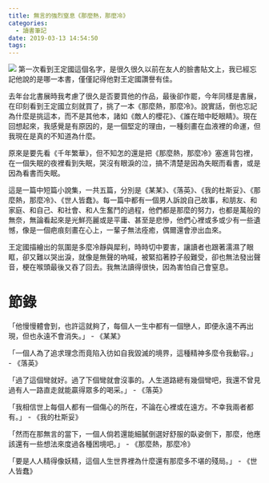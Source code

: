 ```yaml
---
title: 無言的強烈窒息《那麼熱，那麼冷》
categories:
  - 讀書筆記
date: 2019-03-13 14:54:50
tags:
---
```


![](https://imgur.com/uPQzt9r.jpg)
第一次看到王定國這個名字，是很久很久以前在友人的臉書貼文上，我已經忘記他說的是哪一本書，僅僅記得他對王定國讚譽有佳。

去年台北書展時我考慮了很久是否要買他的作品，最後卻作罷，今年同樣是書展，在印刻看到王定國立刻就買了，挑了一本《那麼熱，那麼冷》。說實話，倒也忘記為什麼是挑這本，而不是其他本，諸如《敵人的櫻花》、《誰在暗中眨眼睛》。現在回想起來，我感覺是有原因的，是一個堅定的理由，一種刻畫在血液裡的命運，但我現在是真的不知道為什麼。

原來是要先看《千年繁華》，但不知怎的還是把《那麼熱，那麼冷》塞進背包裡，在一個失眠的夜裡看到失眠，哭沒有眼淚的泣，搞不清楚是因為失眠而看書，或是因為看書而失眠。

這是一篇中短篇小說集，一共五篇，分別是《某某》、《落英》、《我的杜斯妥》、《那麼熱，那麼冷》、《世人皆蠢》。每一篇中都有一個男人訴說自己故事，和朋友、和家庭、和自己、和社會、和人生奮鬥的過程，他們都是那麼的努力，也都是萬般的無奈，無論看起來是光鮮亮麗或是平庸、甚至是悲慘，他們心裡或多或少有一些遺憾，像是一個疤痕刻畫在心上，一輩子無法痊癒，偶爾還會滲出血來。

王定國描繪出的氛圍是多麼冷靜與犀利，時時切中要害，讓讀者也跟著濡濕了眼眶，卻又難以哭出淚，就像是無聲的吶喊，被緊掐著脖子般難受，卻也無法發出聲音，梗在喉頭最後又吞了回去。我無法讀得很快，因為害怕自己會窒息。


# 節錄

「他慢慢體會到，也許這就夠了，每個人一生中都有一個戀人，即便永遠不再出現，但也永遠不會消失。」 - 《某某》

「一個人為了追求理念而竟陷入彷如自我毀滅的境界，這種精神多麼令我動容。」 - 《落英》

「過了這個彎就好。過了下個彎就會沒事的。人生道路總有幾個彎吧，我還不曾見過有人一路直走就能贏得眾多的喝采。」 - 《落英》

「我相信世上每個人都有一個傷心的所在，不論在心裡或在遠方。不幸我兩者都有。」 - 《我的杜斯妥》

「然而在那無言的當下，一個人倘若還能細膩倒選好舒服的臥姿倒下，那麼，他應該還有一些想法來度過各種困境吧。」 - 《那麼熱，那麼冷》

「要是人人精得像妖精，這個人生世界裡為什麼還有那麼多不堪的殘局。」 - 《世人皆蠢》
